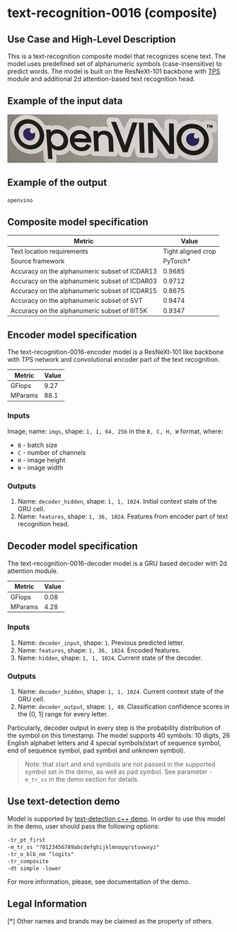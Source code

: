 # text-recognition-0016 (composite)

## Use Case and High-Level Description

This is a text-recognition composite model that recognizes scene text.
The model uses predefined set of alphanumeric symbols (case-insensitive) to predict words.
The model is built on the ResNeXt-101 backbone with [TPS](https://arxiv.org/abs/1603.03915) module and additional 2d attention-based text recognition head.

## Example of the input data

![](./assets/text-recognition-0016.jpg)

## Example of the output

`openvino`

## Composite model specification

| Metric                                         | Value              |
| ---------------------------------------------- | ------------------ |
| Text location requirements                     | Tight aligned crop |
| Source framework                               | PyTorch\*          |
| Accuracy on the alphanumeric subset of ICDAR13 | 0.9685             |
| Accuracy on the alphanumeric subset of ICDAR03 | 0.9712             |
| Accuracy on the alphanumeric subset of ICDAR15 | 0.8675             |
| Accuracy on the alphanumeric subset of SVT     | 0.9474             |
| Accuracy on the alphanumeric subset of IIIT5K  | 0.9347             |

## Encoder model specification

The text-recognition-0016-encoder model is a ResNeXt-101 like backbone with TPS network and convolutional encoder part of the text recognition.

| Metric  | Value |
| ------- | ----- |
| GFlops  | 9.27  |
| MParams | 88.1  |

### Inputs

Image, name: `imgs`, shape: `1, 1, 64, 256` in the `B, C, H, W` format, where:

- `B` - batch size
- `C` - number of channels
- `H` - image height
- `W` - image width


### Outputs

1.	Name: `decoder_hidden`, shape: `1, 1, 1024`. Initial context state of the GRU cell.
2.	Name: `features`, shape: `1, 36, 1024`. Features from encoder part of text recognition head.

## Decoder model specification

The text-recognition-0016-decoder model is a GRU based decoder with 2d attention module.

| Metric  | Value |
| ------- | ----- |
| GFlops  | 0.08  |
| MParams | 4.28  |

### Inputs

1.	Name: `decoder_input`, shape: `1`. Previous predicted letter.
2.	Name: `features`, shape: `1, 36, 1024`. Encoded features.
3.	Name: `hidden`, shape: `1, 1, 1024`. Current state of the decoder.

### Outputs

1.	Name: `decoder_hidden`, shape: `1, 1, 1024`. Current context state of the GRU cell.
2.	Name: `decoder_output`, shape: `1, 40`. Classification confidence scores in the [0, 1] range
    for every letter.

Particularly, decoder output in every step is the probability distribution of the symbol on this timestamp. The model supports 40 symbols: 10 digits, 26 English alphabet letters and 4 special symbols(start of sequence symbol, end of sequence symbol, pad symbol and unknown symbol).
> Note: that start and end symbols are not passed in the supported symbol set in the demo, as well as pad symbol. See parameter `-m_tr_ss` in the demo section for details.
## Use text-detection demo

Model is supported by [text-detection c++ demo](../../../demos/text_detection_demo/cpp/README.md). In order to use this model in the demo, user should pass the following options:
```
-tr_pt_first
-m_tr_ss "?0123456789abcdefghijklmnopqrstuvwxyz"
-tr_o_blb_nm "logits"
-tr_composite
-dt simple -lower
```

For more information, please, see documentation of the demo.
## Legal Information
[*] Other names and brands may be claimed as the property of others.
